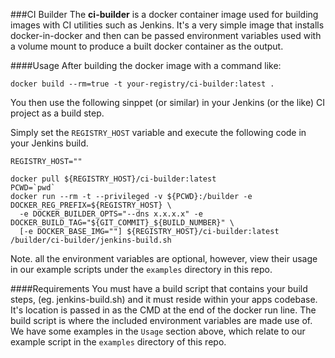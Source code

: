 ###CI Builder
The **ci-builder** is a docker container image used for building images with
CI utilities such as Jenkins. It's a very simple image that installs docker-in-docker
and then can be passed environment variables used with a volume mount to produce
a built docker container as the output.


####Usage
After building the docker image with a command like:

```
docker build --rm=true -t your-registry/ci-builder:latest .
```

You then use the following sinppet (or similar) in your Jenkins (or the like) CI project as a build step.

Simply set the `REGISTRY_HOST` variable and execute the following code in your Jenkins build.

```
REGISTRY_HOST=""

docker pull ${REGISTRY_HOST}/ci-builder:latest
PCWD=`pwd`
docker run --rm -t --privileged -v ${PCWD}:/builder -e DOCKER_REG_PREFIX=${REGISTRY_HOST} \
  -e DOCKER_BUILDER_OPTS="--dns x.x.x.x" -e DOCKER_BUILD_TAG="${GIT_COMMIT}_${BUILD_NUMBER}" \
  [-e DOCKER_BASE_IMG=""] ${REGISTRY_HOST}/ci-builder:latest /builder/ci-builder/jenkins-build.sh
```

Note. all the environment variables are optional, however, view their usage in our example scripts
under the `examples` directory in this repo.


####Requirements
You must have a build script that contains your build steps, (eg. jenkins-build.sh) and it must reside
within your apps codebase. It's location is passed in as the CMD at the end of the docker run line.
The build script is where the included environment variables are made use of. We have some examples in
the `Usage` section above, which relate to our example script in the `examples` directory of this repo.

